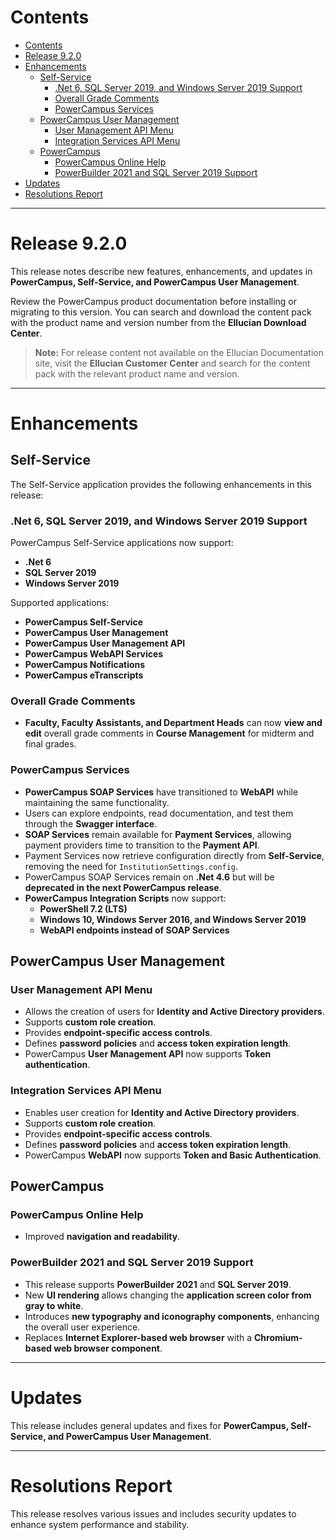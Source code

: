 # Contents

- [Contents](#contents)
- [Release 9.2.0](#release-920)
- [Enhancements](#enhancements)
  - [Self-Service](#self-service)
    - [.Net 6, SQL Server 2019, and Windows Server 2019 Support](#net-6-sql-server-2019-and-windows-server-2019-support)
    - [Overall Grade Comments](#overall-grade-comments)
    - [PowerCampus Services](#powercampus-services)
  - [PowerCampus User Management](#powercampus-user-management)
    - [User Management API Menu](#user-management-api-menu)
    - [Integration Services API Menu](#integration-services-api-menu)
  - [PowerCampus](#powercampus)
    - [PowerCampus Online Help](#powercampus-online-help)
    - [PowerBuilder 2021 and SQL Server 2019 Support](#powerbuilder-2021-and-sql-server-2019-support)
- [Updates](#updates)
- [Resolutions Report](#resolutions-report)

---

# Release 9.2.0

This release notes describe new features, enhancements, and updates in **PowerCampus, Self-Service, and PowerCampus User Management**.

Review the PowerCampus product documentation before installing or migrating to this version. You can search and download the content pack with the product name and version number from the **Ellucian Download Center**.

> **Note:** For release content not available on the Ellucian Documentation site, visit the **Ellucian Customer Center** and search for the content pack with the relevant product name and version.

---

# Enhancements

## Self-Service

The Self-Service application provides the following enhancements in this release:

### .Net 6, SQL Server 2019, and Windows Server 2019 Support

PowerCampus Self-Service applications now support:

- **.Net 6**
- **SQL Server 2019**
- **Windows Server 2019**

Supported applications:

- **PowerCampus Self-Service**
- **PowerCampus User Management**
- **PowerCampus User Management API**
- **PowerCampus WebAPI Services**
- **PowerCampus Notifications**
- **PowerCampus eTranscripts**

### Overall Grade Comments

- **Faculty, Faculty Assistants, and Department Heads** can now **view and edit** overall grade comments in **Course Management** for midterm and final grades.

### PowerCampus Services

- **PowerCampus SOAP Services** have transitioned to **WebAPI** while maintaining the same functionality.
- Users can explore endpoints, read documentation, and test them through the **Swagger interface**.
- **SOAP Services** remain available for **Payment Services**, allowing payment providers time to transition to the **Payment API**.
- Payment Services now retrieve configuration directly from **Self-Service**, removing the need for `InstitutionSettings.config`.
- PowerCampus SOAP Services remain on **.Net 4.6** but will be **deprecated in the next PowerCampus release**.
- **PowerCampus Integration Scripts** now support:
  - **PowerShell 7.2 (LTS)**
  - **Windows 10, Windows Server 2016, and Windows Server 2019**
  - **WebAPI endpoints instead of SOAP Services**

## PowerCampus User Management

### User Management API Menu

- Allows the creation of users for **Identity and Active Directory providers**.
- Supports **custom role creation**.
- Provides **endpoint-specific access controls**.
- Defines **password policies** and **access token expiration length**.
- PowerCampus **User Management API** now supports **Token authentication**.

### Integration Services API Menu

- Enables user creation for **Identity and Active Directory providers**.
- Supports **custom role creation**.
- Provides **endpoint-specific access controls**.
- Defines **password policies** and **access token expiration length**.
- PowerCampus **WebAPI** now supports **Token and Basic Authentication**.

## PowerCampus

### PowerCampus Online Help

- Improved **navigation and readability**.

### PowerBuilder 2021 and SQL Server 2019 Support

- This release supports **PowerBuilder 2021** and **SQL Server 2019**.
- New **UI rendering** allows changing the **application screen color from gray to white**.
- Introduces **new typography and iconography components**, enhancing the overall user experience.
- Replaces **Internet Explorer-based web browser** with a **Chromium-based web browser component**.

---

# Updates

This release includes general updates and fixes for **PowerCampus, Self-Service, and PowerCampus User Management**.

---

# Resolutions Report

This release resolves various issues and includes security updates to enhance system performance and stability.

